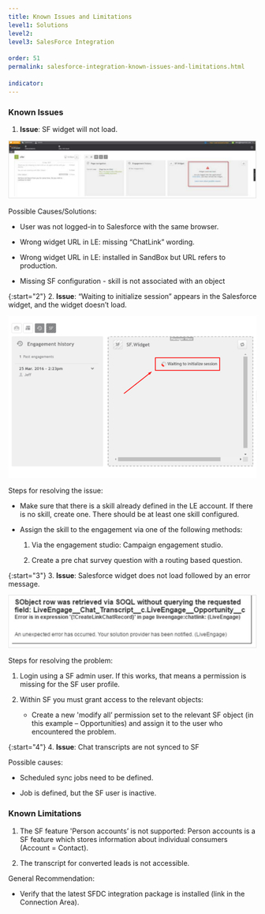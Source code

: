 ```yaml
---
title: Known Issues and Limitations
level1: Solutions
level2: 
level3: SalesForce Integration

order: 51
permalink: salesforce-integration-known-issues-and-limitations.html

indicator:
---
```


### Known Issues

1. **Issue**: SF widget will not load.

![WillNotLoad](img/willnotload.png)

Possible Causes/Solutions:

* User was not logged-in to Salesforce with the same browser.

* Wrong widget URL in LE: missing “ChatLink” wording.

* Wrong widget URL in LE: installed in SandBox but URL refers to production.

* Missing SF configuration - skill is not associated with an object

{:start="2"}
2. **Issue**:  “Waiting to initialize session” appears in the Salesforce widget, and the widget doesn’t load.

![WaitingSession](img/waitingsession.png)

Steps for resolving the issue:

* Make sure that there is a skill already defined in the LE account. If there is no skill, create one. There should be at least one skill configured.

* Assign the skill to the engagement via one of the following methods:

	1. Via the engagement studio: Campaign engagement studio.

	2. Create a pre chat survey question with a routing based question.

{:start="3"}
3. **Issue**: Salesforce widget does not load followed by an error message.

![SalesforceError](img/salesforceerror.png)

Steps for resolving the problem:

1. Login using a SF admin user. If this works, that means a permission is missing for the SF user profile.

2. Within SF you must grant access to the relevant objects:
	
	* Create a new 'modify all’ permission set to the relevant SF object (in this example – Opportunities) and assign it to the user who encountered the problem.

{:start="4"}
4. **Issue**: Chat transcripts are not synced to SF

Possible causes:
	
* Scheduled sync jobs need to be defined.

* Job is defined, but the SF user is inactive.

### Known Limitations

1. The SF feature 'Person accounts’ is not supported: Person accounts is a SF feature which stores information about individual consumers (Account = Contact).

2. The transcript for converted leads is not accessible.

General Recommendation:

* Verify that the latest SFDC integration package is installed (link in the Connection Area).
